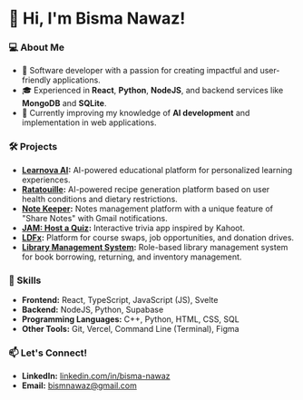 # 👋 Hi, I'm Bisma Nawaz!

### 💻 About Me
- 🚀 Software developer with a passion for creating impactful and user-friendly applications.
- 🎓 Experienced in **React**, **Python**, **NodeJS**, and backend services like **MongoDB** and **SQLite**.
- 🌱 Currently improving my knowledge of **AI development** and implementation in web applications.

### 🛠️ Projects
- **[Learnova AI](https://github.com/bisma-nawaz/Learnova-AI):** AI-powered educational platform for personalized learning experiences.
- **[Ratatouille](https://github.com/bisma-nawaz/healthyplateAI):** AI-powered recipe generation platform based on user health conditions and dietary restrictions.
- **[Note Keeper](https://github.com/bisma-nawaz/bisma-mern-10pshine):** Notes management platform with a unique feature of "Share Notes" with Gmail notifications. 
- **[JAM: Host a Quiz](https://github.com/TorqueKill/PO1_JAM):** Interactive trivia app inspired by Kahoot.
- **[LDFx](https://github.com/UmarRamzan/LDFx):** Platform for course swaps, job opportunities, and donation drives.
- **[Library Management System](https://github.com/bisma-nawaz/library-management-system):** Role-based library management system for book borrowing, returning, and inventory management.


### 🌟 Skills
- **Frontend:** React, TypeScript, JavaScript (JS), Svelte
- **Backend:** NodeJS, Python, Supabase
- **Programming Languages:** C++, Python, HTML, CSS, SQL
- **Other Tools:** Git, Vercel, Command Line (Terminal), Figma

### 📫 Let's Connect!
- **LinkedIn:** [linkedin.com/in/bisma-nawaz](#)
- **Email:** [bismnawaz@gmail.com](#)
